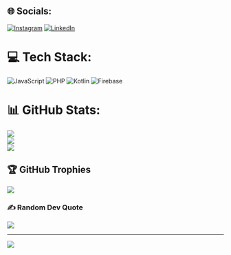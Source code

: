 
## 🌐 Socials:
[![Instagram](https://img.shields.io/badge/Instagram-%23E4405F.svg?logo=Instagram&logoColor=white)](https://instagram.com/fillahfirdausyah) [![LinkedIn](https://img.shields.io/badge/LinkedIn-%230077B5.svg?logo=linkedin&logoColor=white)](https://linkedin.com/in/fillahfirdausyah) 

# 💻 Tech Stack:
![JavaScript](https://img.shields.io/badge/javascript-%23323330.svg?style=flat&logo=javascript&logoColor=%23F7DF1E) ![PHP](https://img.shields.io/badge/php-%23777BB4.svg?style=flat&logo=php&logoColor=white) ![Kotlin](https://img.shields.io/badge/kotlin-%230095D5.svg?style=flat&logo=kotlin&logoColor=white) ![Firebase](https://img.shields.io/badge/firebase-%23039BE5.svg?style=flat&logo=firebase)
# 📊 GitHub Stats:
![](https://github-readme-stats.vercel.app/api?username=fillahfirdausyah&theme=react&hide_border=false&include_all_commits=true&count_private=true)<br/>
![](https://github-readme-streak-stats.herokuapp.com/?user=fillahfirdausyah&theme=react&hide_border=false)<br/>
![](https://github-readme-stats.vercel.app/api/top-langs/?username=fillahfirdausyah&theme=react&hide_border=false&include_all_commits=true&count_private=true&layout=compact)

## 🏆 GitHub Trophies
![](https://github-profile-trophy.vercel.app/?username=fillahfirdausyah&theme=onedark&no-frame=false&no-bg=false&margin-w=4)

### ✍️ Random Dev Quote
![](https://quotes-github-readme.vercel.app/api?type=horizontal&theme=radical)

---
[![](https://visitcount.itsvg.in/api?id=fillahfirdausyah&icon=0&color=0)](https://visitcount.itsvg.in)

<!-- Proudly created with GPRM ( https://gprm.itsvg.in ) -->
